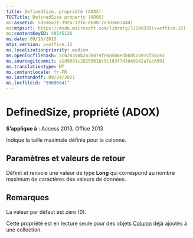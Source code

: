 ```yaml
---
title: DefinedSize, propriété (ADOX)
TOCTitle: DefinedSize property (ADOX)
ms:assetid: 5dedea7f-392a-12fe-e680-2e3d3e6344d1
ms:mtpsurl: https://msdn.microsoft.com/library/JJ249335(v=office.15)
ms:contentKeyID: 48545126
ms.date: 09/18/2015
mtps_version: v=office.15
ms.localizationpriority: medium
ms.openlocfilehash: ac028308b2a38079fe08506edb0d5c697cf54ce2
ms.sourcegitcommit: a1d9041c20256616c9c183f7d1049142a7ac6991
ms.translationtype: MT
ms.contentlocale: fr-FR
ms.lasthandoff: 09/24/2021
ms.locfileid: "59606841"
---
```

# <a name="definedsize-property-adox"></a>DefinedSize, propriété (ADOX)


**S’applique à** : Access 2013, Office 2013

Indique la taille maximale définie pour la colonne.

## <a name="settings-and-return-values"></a>Paramètres et valeurs de retour

Définit et renvoie une valeur de type **Long** qui correspond au nombre maximum de caractères des valeurs de données.

## <a name="remarks"></a>Remarques

La valeur par défaut est zéro (0).

Cette propriété est en lecture seule pour des objets [Column](column-object-adox.md) déjà ajoutés à une collection.


